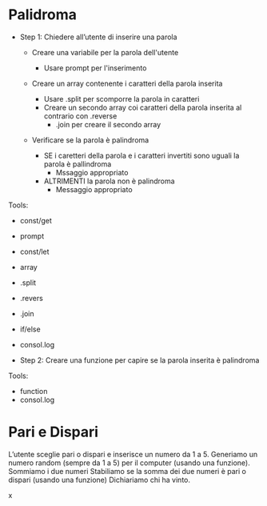 # Palidroma
- Step 1: Chiedere all’utente di inserire una parola 
    - Creare una variabile per la parola dell'utente
        - Usare prompt per l'inserimento

     - Creare un array contenente i caratteri della parola inserita
        - Usare .split per scomporre la parola in caratteri
        - Creare un secondo array coi caratteri della parola inserita al contrario con .reverse
            - .join per creare il secondo array
    
    - Verificare se la parola è palindroma
        - SE i caretteri della parola e i caratteri invertiti sono uguali la parola è pallindroma
            - Mssaggio appropriato
        - ALTRIMENTI la parola non è palindroma
            - Messaggio appropriato

Tools:
- const/get
- prompt
- const/let
- array
- .split
- .revers
- .join
- if/else
- consol.log

- Step 2: Creare una funzione per capire se la parola inserita è palindroma





Tools:
- function
- consol.log



# Pari e Dispari
L’utente sceglie pari o dispari e inserisce un numero da 1 a 5.
Generiamo un numero random (sempre da 1 a 5) per il computer (usando una funzione). Sommiamo i due numeri Stabiliamo se la somma dei due numeri è pari o dispari (usando una funzione) Dichiariamo chi ha vinto.

x
